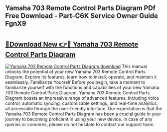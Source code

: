 ## Yamaha 703 Remote Control Parts Diagram PDf Free Download - Part-C6K Service Owner Guide FgnX9

# <h2><a href="http://dfpr8w6.blite.top/?on=Yamaha+703+Remote+Control+Parts+Diagram">🔗Download New 👉🔴 Yamaha 703 Remote Control Parts Diagram</a></h2>

[![Yamaha 703 Remote Control Parts Diagram download](https://i.imgur.com/lujVjoI.png)](http://dfpr8w6.blite.top/?on=Yamaha+703+Remote+Control+Parts+Diagram)
This manual unlocks the potential of your new Yamaha 703 Remote Control Parts Diagram. Explore its features, learn how to install, operate, and maintain it seamlessly. Familiarize Yourself Before you begin, take a moment to familiarize yourself with the functions and capabilities of your new Yamaha 703 Remote Control Parts Diagram. Yamaha 703 Remote Control Parts Diagram boasts an impressive range of advanced features, including voice control, automatic syncing, customizable settings, and real-time analytics, all accessible through the user-friendly interface. Our expectation is that the Yamaha 703 Remote Control Parts Diagram has been a crucial guide in your journey to becoming proficient in using your new device. In case of any queries or concerns, please do not hesitate to contact our support team.

